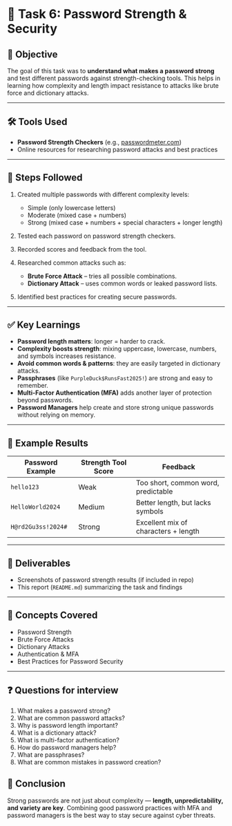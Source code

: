 # 🔐 Task 6: Password Strength & Security  

## 📌 Objective  
The goal of this task was to **understand what makes a password strong** and test different passwords against strength-checking tools. This helps in learning how complexity and length impact resistance to attacks like brute force and dictionary attacks.  

---

## 🛠 Tools Used  
- **Password Strength Checkers** (e.g., [passwordmeter.com](https://passwordmeter.com))  
- Online resources for researching password attacks and best practices  

---

## 📖 Steps Followed  
1. Created multiple passwords with different complexity levels:  
   - Simple (only lowercase letters)  
   - Moderate (mixed case + numbers)  
   - Strong (mixed case + numbers + special characters + longer length)  

2. Tested each password on password strength checkers.  

3. Recorded scores and feedback from the tool.  

4. Researched common attacks such as:  
   - **Brute Force Attack** – tries all possible combinations.  
   - **Dictionary Attack** – uses common words or leaked password lists.  

5. Identified best practices for creating secure passwords.  

---

## ✅ Key Learnings  
- **Password length matters**: longer = harder to crack.  
- **Complexity boosts strength**: mixing uppercase, lowercase, numbers, and symbols increases resistance.  
- **Avoid common words & patterns**: they are easily targeted in dictionary attacks.  
- **Passphrases** (like `PurpleDuck$RunsFast2025!`) are strong and easy to remember.  
- **Multi-Factor Authentication (MFA)** adds another layer of protection beyond passwords.  
- **Password Managers** help create and store strong unique passwords without relying on memory.  

---

## 🔎 Example Results  
| Password Example       | Strength Tool Score | Feedback                                |
|------------------------|----------------------|-----------------------------------------|
| `hello123`             | Weak                 | Too short, common word, predictable     |
| `HelloWorld2024`       | Medium               | Better length, but lacks symbols        |
| `H@rd2Gu3ss!2024#`     | Strong               | Excellent mix of characters + length    |

---

## 📂 Deliverables  
- Screenshots of password strength results (if included in repo)  
- This report (`README.md`) summarizing the task and findings  

---

## 📌 Concepts Covered  
- Password Strength  
- Brute Force Attacks  
- Dictionary Attacks  
- Authentication & MFA  
- Best Practices for Password Security  

---

## ❓ Questions for interview
1. What makes a password strong?
2. What are common password attacks?
3. Why is password length important?
4. What is a dictionary attack?
5. What is multi-factor authentication?
6. How do password managers help?
7. What are passphrases?
8. What are common mistakes in password creation?

## 🚀 Conclusion  
Strong passwords are not just about complexity — **length, unpredictability, and variety are key**. Combining good password practices with MFA and password managers is the best way to stay secure against cyber threats.  

